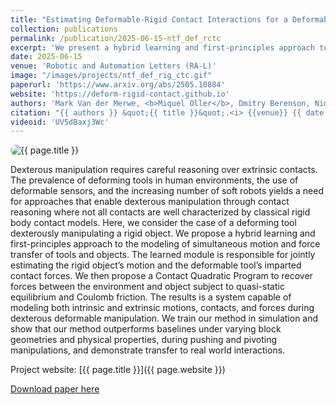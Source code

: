 ```yaml
---
title: "Estimating Deformable-Rigid Contact Interactions for a Deformable Tool via Learning and Model-Based Optimization"
collection: publications
permalink: /publication/2025-06-15-ntf_def_rctc
excerpt: 'We present a hybrid learning and first-principles approach to model deformable tools dexterously manipulating rigid objects, capturing simultaneous motion, force transfer, contacts, and both intrinsic and extrinsic dynamics.'
date: 2025-06-15
venue: 'Robotic and Automation Letters (RA-L)'
image: "/images/projects/ntf_def_rig_ctc.gif"
paperurl: 'https://www.arxiv.org/abs/2505.10884'
website: 'https://deform-rigid-contact.github.io'
authors: 'Mark Van der Merwe, <b>Miquel Oller</b>, Dmitry Berenson, Nima Fazeli'
citation: "{{ authors }} &quot;{{ title }}&quot;.<i> {{venue}} {{ date | date: '%Y' }}</i>."
videoid: 'UV5dBaxj3Wc'
---
```



<img src="{{ page.image }}" alt="{{ page.title }}" style="border-radius: 20px;">

Dexterous manipulation requires careful reasoning over extrinsic contacts. The prevalence of deforming tools in human environments, the use of deformable sensors, and the increasing number of soft robots yields a need for approaches that enable dexterous manipulation through contact reasoning where not all contacts are well characterized by classical rigid body contact models. Here, we consider the case of a deforming tool dexterously manipulating a rigid object. We propose a hybrid learning and first-principles approach to the modeling of simultaneous motion and force transfer of tools and objects. The learned module is responsible for jointly estimating the rigid object’s motion and the deformable tool’s imparted contact forces. We then propose a Contact Quadratic Program to recover forces between the environment and object subject to quasi-static equilibrium and Coulomb friction. The results is a system capable of modeling both intrinsic and extrinsic motions, contacts, and forces during dexterous deformable manipulation. We train our method in simulation and show that our method outperforms baselines under varying block geometries and physical properties, during pushing and pivoting manipulations, and demonstrate transfer to real world interactions.

<!-- VIDEO -->
<!-- {% if page.videourl %}
    {% include video.html videourl=page.videourl %}
{% endif %}
{% if page.videoid %}
    {% include youtube.html videoid=page.videoid %}
{% endif %} -->

Project website: [{{ page.title }}]({{ page.website }})


[Download paper here]({{page.paperurl}})
